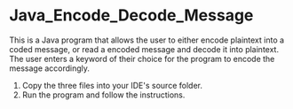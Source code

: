 # Java_Encode_Decode_Message
This is a Java program that allows the user to either encode plaintext into a coded message, or read a encoded message and decode it into plaintext. The user enters a keyword of their choice for the program to encode the message accordingly.

1) Copy the three files into your IDE's source folder.
2) Run the program and follow the instructions.
